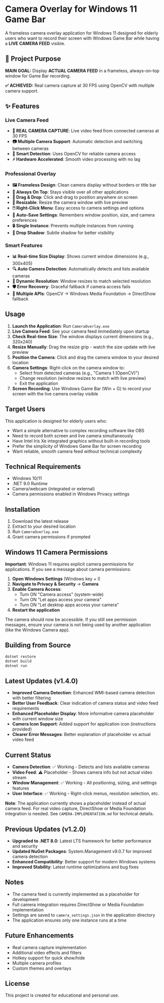 # Camera Overlay for Windows 11 Game Bar

A frameless camera overlay application for Windows 11 designed for elderly users who want to record their screen with Windows Game Bar while having a **LIVE CAMERA FEED** visible.

## 🎯 Project Purpose

**MAIN GOAL:** Display **ACTUAL CAMERA FEED** in a frameless, always-on-top window for Game Bar recording.

**✅ ACHIEVED:** Real camera capture at 30 FPS using OpenCV with multiple camera support.

## ✨ Features

### Live Camera Feed
- **🎥 REAL CAMERA CAPTURE**: Live video feed from connected cameras at 30 FPS
- **📷 Multiple Camera Support**: Automatic detection and switching between cameras  
- **🔄 Smart Detection**: Uses OpenCV for reliable camera access
- **⚡ Hardware Accelerated**: Smooth video processing with no lag

### Professional Overlay
- **🖼️ Frameless Design**: Clean camera display without borders or title bar
- **📌 Always On Top**: Stays visible over all other applications
- **🎯 Drag & Drop**: Click and drag to position anywhere on screen
- **📏 Resizable**: Resize the camera window with live preview
- **🖱️ Right-Click Menu**: Easy access to camera settings and options
- **💾 Auto-Save Settings**: Remembers window position, size, and camera preferences
- **🔒 Single Instance**: Prevents multiple instances from running
- **🌟 Drop Shadow**: Subtle shadow for better visibility

### Smart Features
- **📊 Real-time Size Display**: Shows current window dimensions (e.g., 300x405)
- **🔍 Auto Camera Detection**: Automatically detects and lists available cameras
- **📐 Dynamic Resolution**: Window resizes to match selected resolution
- **🛡️ Error Recovery**: Graceful fallback if camera access fails
- **🔧 Multiple APIs**: OpenCV → Windows Media Foundation → DirectShow fallback

## Usage

1. **Launch the Application**: Run `CameraOverlay.exe`
2. **Live Camera Feed**: See your camera feed immediately upon startup
3. **Check Real-time Size**: The window displays current dimensions (e.g., 320x240)
4. **Resize Manually**: Drag the resize grip - watch the size update with live preview
5. **Position the Camera**: Click and drag the camera window to your desired location
6. **Camera Settings**: Right-click on the camera window to:
   - Select from detected cameras (e.g., "Camera 1 (OpenCV)")
   - Change resolution (window resizes to match with live preview)
   - Exit the application
7. **Screen Recording**: Use Windows Game Bar (Win + G) to record your screen with the live camera overlay visible

## Target Users

This application is designed for elderly users who:
- Want a simple alternative to complex recording software like OBS
- Need to record both screen and live camera simultaneously
- Have Intel Iris Xe integrated graphics without built-in recording tools
- Prefer the simplicity of Windows Game Bar for screen recording
- Want reliable, smooth camera feed without technical complexity

## Technical Requirements

- Windows 10/11
- .NET 9.0 Runtime
- Camera/webcam (integrated or external)
- Camera permissions enabled in Windows Privacy settings

## Installation

1. Download the latest release
2. Extract to your desired location
3. Run `CameraOverlay.exe`
4. Grant camera permissions if prompted

## Windows 11 Camera Permissions

**Important**: Windows 11 requires explicit camera permissions for applications. If you see a message about camera permissions:

1. **Open Windows Settings** (Windows key + I)
2. **Navigate to Privacy & Security** → **Camera**
3. **Enable Camera Access**:
   - Turn ON "Camera access" (system-wide)
   - Turn ON "Let apps access your camera"
   - Turn ON "Let desktop apps access your camera"
4. **Restart the application**

The camera should now be accessible. If you still see permission messages, ensure your camera is not being used by another application (like the Windows Camera app).

## Building from Source

```bash
dotnet restore
dotnet build
dotnet run
```

## Latest Updates (v1.4.0)

- **Improved Camera Detection**: Enhanced WMI-based camera detection with better filtering
- **Better User Feedback**: Clear indication of camera status and video feed requirements
- **Enhanced Placeholder Display**: More informative camera placeholder with current window size
- **Camera Icon Support**: Added support for application icon (instructions provided)
- **Clearer Error Messages**: Better explanation of placeholder vs actual video feed

## Current Status
- **Camera Detection**: ✅ Working - Detects and lists available cameras
- **Video Feed**: ⚠️ Placeholder - Shows camera info but not actual video stream
- **Window Management**: ✅ Working - All positioning, sizing, and settings features
- **User Interface**: ✅ Working - Right-click menus, resolution selection, etc.

**Note**: The application currently shows a placeholder instead of actual camera feed. For real video capture, DirectShow or Media Foundation integration is needed. See `CAMERA-IMPLEMENTATION.md` for technical details.

## Previous Updates (v1.2.0)

- **Upgraded to .NET 8.0**: Latest LTS framework for better performance and security
- **Updated NuGet Packages**: System.Management v9.0.7 for improved camera detection
- **Enhanced Compatibility**: Better support for modern Windows systems
- **Improved Stability**: Latest runtime optimizations and bug fixes

## Notes

- The camera feed is currently implemented as a placeholder for development
- Full camera integration requires DirectShow or Media Foundation implementation
- Settings are saved to `camera_settings.json` in the application directory
- The application ensures only one instance runs at a time

## Future Enhancements

- Real camera capture implementation
- Additional video effects and filters
- Hotkey support for quick show/hide
- Multiple camera profiles
- Custom themes and overlays

## License

This project is created for educational and personal use.
